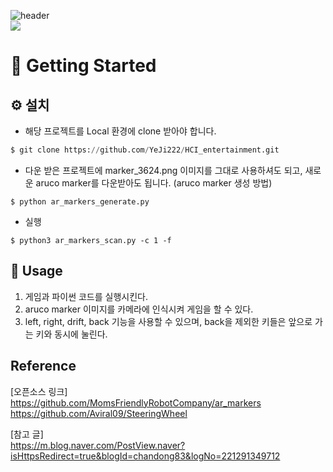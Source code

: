 ![header](https://capsule-render.vercel.app/api?type=waving&color=gradient&height=300&section=header&text=HCI_entertainment&fontSize=90)  
<img src="https://img.shields.io/badge/Python-02569B?style=for-the-badge&logo=Python&logoColor=white">

# **🌱** Getting Started

## **⚙️** 설치

- 해당 프로젝트를 Local 환경에 clone 받아야 합니다.

```python
$ git clone https://github.com/YeJi222/HCI_entertainment.git
```

- 다운 받은 프로젝트에 marker_3624.png 이미지를 그대로 사용하셔도 되고, 새로운 aruco marker를 다운받아도 됩니다.
(aruco marker 생성 방법)   
```
$ python ar_markers_generate.py
```

- 실행
```
$ python3 ar_markers_scan.py -c 1 -f
```


## 👀 Usage
1. 게임과 파이썬 코드를 실행시킨다.
2. aruco marker 이미지를 카메라에 인식시켜 게임을 할 수 있다.
3. left, right, drift, back 기능을 사용할 수 있으며, back을 제외한 키들은 앞으로 가는 키와 동시에 눌린다. 

## Reference
[오픈소스 링크]   
https://github.com/MomsFriendlyRobotCompany/ar_markers   
https://github.com/Aviral09/SteeringWheel   

[참고 글]   
https://m.blog.naver.com/PostView.naver?isHttpsRedirect=true&blogId=chandong83&logNo=221291349712
